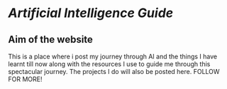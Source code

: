 # ***Artificial Intelligence Guide***
## **Aim of the website**
This is a place where i post my journey through AI and the things I have learnt till now along with the resources I use to guide me through this spectacular journey. The projects I do will also be posted here. FOLLOW FOR MORE!





